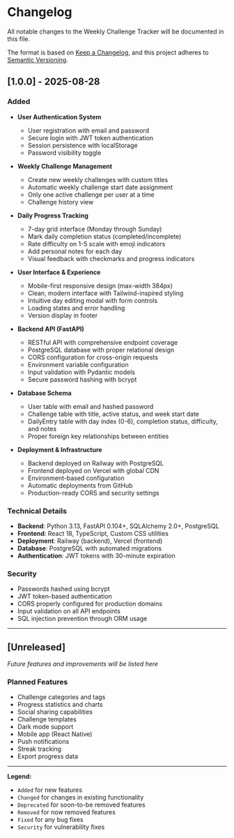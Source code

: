 # Changelog

All notable changes to the Weekly Challenge Tracker will be documented in this file.

The format is based on [Keep a Changelog](https://keepachangelog.com/en/1.0.0/),
and this project adheres to [Semantic Versioning](https://semver.org/spec/v2.0.0.html).

## [1.0.0] - 2025-08-28

### Added
- **User Authentication System**
  - User registration with email and password
  - Secure login with JWT token authentication
  - Session persistence with localStorage
  - Password visibility toggle

- **Weekly Challenge Management**
  - Create new weekly challenges with custom titles
  - Automatic weekly challenge start date assignment
  - Only one active challenge per user at a time
  - Challenge history view

- **Daily Progress Tracking**
  - 7-day grid interface (Monday through Sunday)
  - Mark daily completion status (completed/incomplete)
  - Rate difficulty on 1-5 scale with emoji indicators
  - Add personal notes for each day
  - Visual feedback with checkmarks and progress indicators

- **User Interface & Experience**
  - Mobile-first responsive design (max-width 384px)
  - Clean, modern interface with Tailwind-inspired styling
  - Intuitive day editing modal with form controls
  - Loading states and error handling
  - Version display in footer

- **Backend API (FastAPI)**
  - RESTful API with comprehensive endpoint coverage
  - PostgreSQL database with proper relational design
  - CORS configuration for cross-origin requests
  - Environment variable configuration
  - Input validation with Pydantic models
  - Secure password hashing with bcrypt

- **Database Schema**
  - User table with email and hashed password
  - Challenge table with title, active status, and week start date
  - DailyEntry table with day index (0-6), completion status, difficulty, and notes
  - Proper foreign key relationships between entities

- **Deployment & Infrastructure**
  - Backend deployed on Railway with PostgreSQL
  - Frontend deployed on Vercel with global CDN
  - Environment-based configuration
  - Automatic deployments from GitHub
  - Production-ready CORS and security settings

### Technical Details
- **Backend**: Python 3.13, FastAPI 0.104+, SQLAlchemy 2.0+, PostgreSQL
- **Frontend**: React 18, TypeScript, Custom CSS utilities
- **Deployment**: Railway (backend), Vercel (frontend)
- **Database**: PostgreSQL with automated migrations
- **Authentication**: JWT tokens with 30-minute expiration

### Security
- Passwords hashed using bcrypt
- JWT token-based authentication
- CORS properly configured for production domains
- Input validation on all API endpoints
- SQL injection prevention through ORM usage

---

## [Unreleased]
*Future features and improvements will be listed here*

### Planned Features
- Challenge categories and tags
- Progress statistics and charts
- Social sharing capabilities
- Challenge templates
- Dark mode support
- Mobile app (React Native)
- Push notifications
- Streak tracking
- Export progress data

---

**Legend:**
- `Added` for new features
- `Changed` for changes in existing functionality
- `Deprecated` for soon-to-be removed features
- `Removed` for now removed features
- `Fixed` for any bug fixes
- `Security` for vulnerability fixes

